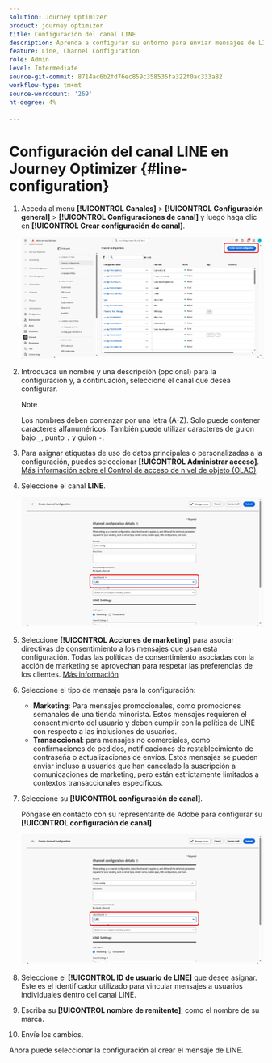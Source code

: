 ```yaml
---
solution: Journey Optimizer
product: journey optimizer
title: Configuración del canal LINE
description: Aprenda a configurar su entorno para enviar mensajes de LINE con Journey Optimizer
feature: Line, Channel Configuration
role: Admin
level: Intermediate
source-git-commit: 8714ac6b2fd76ec859c358535fa322f0ac333a82
workflow-type: tm+mt
source-wordcount: '269'
ht-degree: 4%

---
```


# Configuración del canal LINE en Journey Optimizer {#line-configuration}

1. Acceda al menú **[!UICONTROL Canales]** > **[!UICONTROL Configuración general]** > **[!UICONTROL Configuraciones de canal]** y luego haga clic en **[!UICONTROL Crear configuración de canal]**.

   ![](assets/line-config-1.png)

1. Introduzca un nombre y una descripción (opcional) para la configuración y, a continuación, seleccione el canal que desea configurar.

   >[!NOTE]
   >
   > Los nombres deben comenzar por una letra (A-Z). Solo puede contener caracteres alfanuméricos. También puede utilizar caracteres de guion bajo `_`, punto `.` y guion `-`.

1. Para asignar etiquetas de uso de datos principales o personalizadas a la configuración, puedes seleccionar **[!UICONTROL Administrar acceso]**. [Más información sobre el Control de acceso de nivel de objeto (OLAC)](../administration/object-based-access.md).

1. Seleccione el canal **LINE**.

   ![](assets/line-config-2.png)

1. Seleccione **[!UICONTROL Acciones de marketing]** para asociar directivas de consentimiento a los mensajes que usan esta configuración. Todas las políticas de consentimiento asociadas con la acción de marketing se aprovechan para respetar las preferencias de los clientes. [Más información](../action/consent.md#surface-marketing-actions)

1. Seleccione el tipo de mensaje para la configuración:

   * **Marketing**: Para mensajes promocionales, como promociones semanales de una tienda minorista. Estos mensajes requieren el consentimiento del usuario y deben cumplir con la política de LINE con respecto a las inclusiones de usuarios.
   * **Transaccional**: para mensajes no comerciales, como confirmaciones de pedidos, notificaciones de restablecimiento de contraseña o actualizaciones de envíos. Estos mensajes se pueden enviar incluso a usuarios que han cancelado la suscripción a comunicaciones de marketing, pero están estrictamente limitados a contextos transaccionales específicos.

1. Seleccione su **[!UICONTROL configuración de canal]**.

   Póngase en contacto con su representante de Adobe para configurar su **[!UICONTROL configuración de canal]**.

   ![](assets/line-config-2.png)

1. Seleccione el **[!UICONTROL ID de usuario de LINE]** que desee asignar. Este es el identificador utilizado para vincular mensajes a usuarios individuales dentro del canal LINE.

1. Escriba su **[!UICONTROL nombre de remitente]**, como el nombre de su marca.

1. Envíe los cambios.

Ahora puede seleccionar la configuración al crear el mensaje de LINE.
